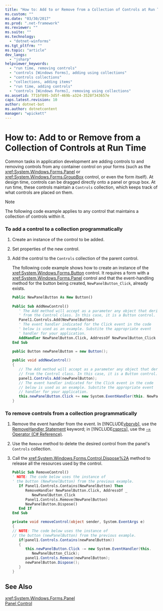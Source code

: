 ```yaml
---
title: "How to: Add to or Remove from a Collection of Controls at Run Time"
ms.custom: ""
ms.date: "03/30/2017"
ms.prod: ".net-framework"
ms.reviewer: ""
ms.suite: ""
ms.technology: 
  - "dotnet-winforms"
ms.tgt_pltfrm: ""
ms.topic: "article"
dev_langs: 
  - "jsharp"
helpviewer_keywords: 
  - "run time, removing controls"
  - "controls [Windows Forms], adding using collections"
  - "controls collections"
  - "collections, adding items"
  - "run time, adding controls"
  - "controls [Windows Forms], removing using collections"
ms.assetid: 771bf895-3d5f-469b-a324-3528f343657e
caps.latest.revision: 10
author: dotnet-bot
ms.author: dotnetcontent
manager: "wpickett"
---
```

# How to: Add to or Remove from a Collection of Controls at Run Time
Common tasks in application development are adding controls to and removing controls from any container control on your forms (such as the <xref:System.Windows.Forms.Panel> or <xref:System.Windows.Forms.GroupBox> control, or even the form itself). At design time, controls can be dragged directly onto a panel or group box. At run time, these controls maintain a `Controls` collection, which keeps track of what controls are placed on them.  
  
> [!NOTE]
>  The following code example applies to any control that maintains a collection of controls within it.  
  
### To add a control to a collection programmatically  
  
1.  Create an instance of the control to be added.  
  
2.  Set properties of the new control.  
  
3.  Add the control to the `Controls` collection of the parent control.  
  
     The following code example shows how to create an instance of the <xref:System.Windows.Forms.Button> control. It requires a form with a <xref:System.Windows.Forms.Panel> control and that the event-handling method for the button being created, `NewPanelButton_Click`, already exists.  
  
    ```vb  
    Public NewPanelButton As New Button()  
  
    Public Sub AddNewControl()  
       ' The Add method will accept as a parameter any object that derives  
       ' from the Control class. In this case, it is a Button control.  
       Panel1.Controls.Add(NewPanelButton)  
       ' The event handler indicated for the Click event in the code   
       ' below is used as an example. Substite the appropriate event  
       ' handler for your application.  
       AddHandler NewPanelButton.Click, AddressOf NewPanelButton_Click  
    End Sub  
    ```  
  
    ```csharp  
    public Button newPanelButton = new Button();  
  
    public void addNewControl()  
    {   
       // The Add method will accept as a parameter any object that derives  
       // from the Control class. In this case, it is a Button control.  
       panel1.Controls.Add(newPanelButton);  
       // The event handler indicated for the Click event in the code   
       // below is used as an example. Substite the appropriate event  
       // handler for your application.  
       this.newPanelButton.Click += new System.EventHandler(this. NewPanelButton_Click);  
    }  
    ```  
  
### To remove controls from a collection programmatically  
  
1.  Remove the event handler from the event. In [!INCLUDE[vbprvb](../../../../includes/vbprvb-md.md)], use the [RemoveHandler Statement](~/docs/visual-basic/language-reference/statements/removehandler-statement.md) keyword; in [!INCLUDE[csprcs](../../../../includes/csprcs-md.md)], use the [-= Operator (C# Reference)](~/docs/csharp/language-reference/operators/subtraction-assignment-operator.md).  
  
2.  Use the `Remove` method to delete the desired control from the panel's `Controls` collection.  
  
3.  Call the <xref:System.Windows.Forms.Control.Dispose%2A> method to release all the resources used by the control.  
  
    ```vb  
    Public Sub RemoveControl()  
    ' NOTE: The code below uses the instance of   
    ' the button (NewPanelButton) from the previous example.  
       If Panel1.Controls.Contains(NewPanelButton) Then  
          RemoveHandler NewPanelButton.Click, AddressOf _   
             NewPanelButton_Click  
          Panel1.Controls.Remove(NewPanelButton)  
          NewPanelButton.Dispose()  
       End If  
    End Sub  
    ```  
  
    ```csharp  
    private void removeControl(object sender, System.EventArgs e)  
    {  
    // NOTE: The code below uses the instance of   
    // the button (newPanelButton) from the previous example.  
       if(panel1.Controls.Contains(newPanelButton))  
       {  
          this.newPanelButton.Click -= new System.EventHandler(this.   
             NewPanelButton_Click);  
          panel1.Controls.Remove(newPanelButton);  
          newPanelButton.Dispose();  
       }  
    }  
    ```  
  
## See Also  
 <xref:System.Windows.Forms.Panel>   
 [Panel Control](../../../../docs/framework/winforms/controls/panel-control-windows-forms.md)
